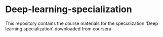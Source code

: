 # Deep-learning-specialization
This repository contains the course materials for the specialization 'Deep learning specialization' downloaded from coursera
